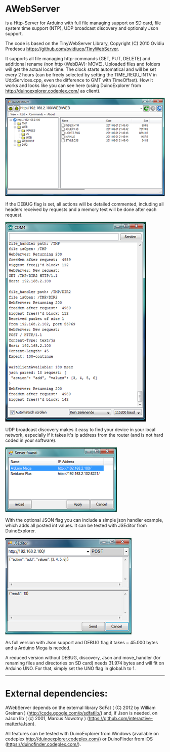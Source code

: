 AWebServer
==========
is a Http-Server for Arduino with full file managing support on SD card, file system time support (NTP), UDP broadcast discovery and optionaly Json support.

The code is based on the TinyWebServer Library, Copyright (C) 2010 Ovidiu Predescu https://github.com/ovidiucp/TinyWebServer. 


It supports all file managing http-commands (GET, PUT, DELETE) and additional rename (non http (WebDAV): MOVE).
Uploaded files and folders will get the actual local time. The clock starts automatical and will be set every 2 hours (can be freely selected
by setting the TIME_REQU_INTV in UdpServices.cpp, even the difference to GMT with TimeOffset).
How it works and looks like you can see here (using DuinoExplorer from http://duinoexplorer.codeplex.com/ as client).

![screenshot](https://github.com/tilos/AWebServer/raw/master/explore_AWS.PNG) 


If the DEBUG flag is set, all actions will be detailed commented, including all headers received by requests and a memory
test will be done after each request.

![screenshot](https://github.com/tilos/AWebServer/raw/master/requests_AWS.PNG)


UDP broadcast discovery makes it easy to find your device in your local network, especially if it takes it's ip address
from the router (and is not hard coded in your software).

![screenshot](https://github.com/tilos/AWebServer/raw/master/discover_AWS.PNG)


With the optional JSON flag you can include a simple json handler example, which adds all posted int values.
It can be tested with JSEditor from DuinoExplorer.

![screenshot](https://github.com/tilos/AWebServer/raw/master/json_AWS.PNG)


As full version with Json support and DEBUG flag it takes ~ 45.000 bytes and a Arduino Mega is needed.

A reduced version without DEBUG, discovery, Json and move_handler (for renaming files and directories on SD card)
needs 31.974 bytes and will fit on Arduino UNO. For that, simply set the UNO flag in global.h to 1.


_____________________
External dependencies:
=====================

AWebServer depends on the external library SdFat ( (C) 2012 by William Greiman ) (http://code.google.com/p/sdfatlib/)
and, if Json is needed, on aJson lib ( (c) 2001, Marcus Nowotny ) (https://github.com/interactive-matter/aJson).

All features can be tested with DuinoExplorer from Windows (available on codeplex http://duinoexplorer.codeplex.com/) 
or DuinoFinder from iOS (https://duinofinder.codeplex.com/).
